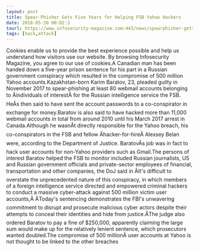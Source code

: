 ```yaml
---
layout: post
title: Spear-Phisher Gets Five Years for Helping FSB Yahoo Hackers
date: 2018-05-30 00:02:3
tourl: https://www.infosecurity-magazine.com:443/news/spearphisher-gets-five-years-for/
tags: [hack,attack]
---
```

Cookies enable us to provide the best experience possible and help us understand how visitors use our website. By browsing Infosecurity Magazine, you agree to our use of cookies.A Canadian man has been handed down a five-year prison sentence for his part in a Russian government conspiracy which resulted in the compromise of 500 million Yahoo accounts.Kazakhstan-born Karim Baratov, 23, pleaded guilty in November 2017 to spear-phishing at least 80 webmail accounts belonging to Âindividuals of interestÂ for the Russian intelligence service the FSB. HeÂs then said to have sent the account passwords to a co-conspirator in exchange for money.Baratov is also said to have hacked more than 11,000 webmail accounts in total from around 2010 until his March 2017 arrest in Canada.Although he wasnÂt directly responsible for the Yahoo breach, his co-conspirators in the FSB and fellow Âhacker-for-hireÂ Alexsey Belan were, according to the Department of Justice. BaratovÂs job was in fact to hack user accounts for non-Yahoo providers such as Gmail.The persons of interest Baratov helped the FSB to monitor included Russian journalists, US and Russian government officials and private-sector employees of financial, transportation and other companies, the DoJ said in ÂIt's difficult to overstate the unprecedented nature of this conspiracy, in which members of a foreign intelligence service directed and empowered criminal hackers to conduct a massive cyber-attack against 500 million victim user accounts,Â ÂToday's sentencing demonstrates the FBI's unwavering commitment to disrupt and prosecute malicious cyber actors despite their attempts to conceal their identities and hide from justice.ÂThe judge also ordered Baratov to pay a fine of $250,000, apparently claiming the large sum would make up for the relatively lenient sentence, which prosecutors wanted doubled.The compromise of 500 millionÂ user accounts at Yahoo is not thought to be linked to the other breaches 